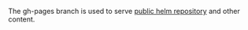 The gh-pages branch is used to serve [public helm repository](https://github.com/netdata/traefik-helm-chart/blob/gh-pages/helmrepo/Readme.md) and other content.
